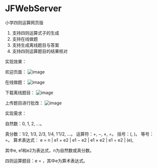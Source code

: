 # JFWebServer
小学四则运算网页版

1. 支持四则运算式子的生成
2. 支持在线做题
3. 支持生成离线题目与答案
4. 支持四则运算题目的结果核对

实现效果：

欢迎页面：
![image](https://img2018.cnblogs.com/blog/1799591/201910/1799591-20191015132335420-1519537868.png)


在线做题：
![image](https://img2018.cnblogs.com/blog/1799591/201910/1799591-20191015132435800-610250135.png)

下载离线题目：
![image](https://img2018.cnblogs.com/blog/1799591/201910/1799591-20191015132516533-2079045998.png)


上传题目进行批改：
![image](https://img2018.cnblogs.com/blog/1799591/201910/1799591-20191015132600960-2077757431.png)

实现需求：

自然数：0, 1, 2, …。

真分数：1/2, 1/3, 2/3, 1/4, 1’1/2, …。
运算符：+, −, ×, ÷。
括号：(, )。
等号：=。
算术表达式：
e = n | e1 + e2 | e1 − e2 | e1 × e2 | e1 ÷ e2 | (e),

其中e, e1和e2为表达式，n为自然数或真分数。

四则运算题目：e = ，其中e为算术表达式。

